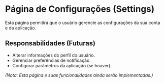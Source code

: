 # Página de Configurações (Settings)

Esta página permitirá que o usuário gerencie as configurações da sua conta e da aplicação.

## Responsabilidades (Futuras)

- Alterar informações do perfil do usuário.
- Gerenciar preferências de notificação.
- Configurar parâmetros da aplicação (se houver).

*(Nota: Esta página e suas funcionalidades ainda serão implementadas.)*
